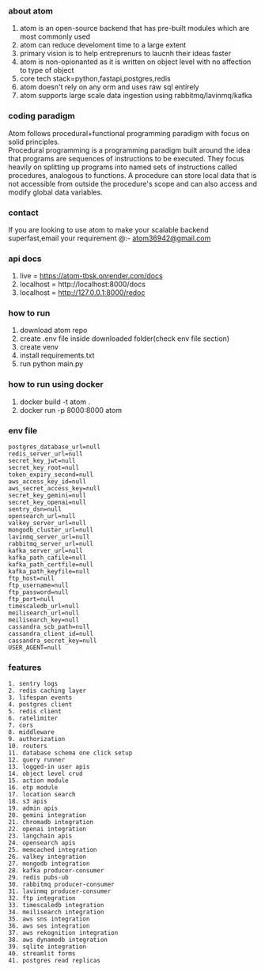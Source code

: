 ### about atom
1. atom is an open-source backend that has pre-built modules which are most commonly used
2. atom can reduce develoment time to a large extent
3. primary vision is to help entreprenurs to laucnh their ideas faster
4. atom is non-opionanted as it is written on object level with no affection to type of object
5. core tech stack=python,fastapi,postgres,redis
6. atom doesn't rely on any orm and uses raw sql entirely
7. atom supports large scale data ingestion using rabbitmq/lavinmq/kafka

### coding paradigm
Atom follows procedural+functional programming paradigm with focus on solid principles.  
Procedural programming is a programming paradigm built around the idea that programs are sequences of instructions to be executed.
They focus heavily on splitting up programs into named sets of instructions called procedures, analogous to functions.
A procedure can store local data that is not accessible from outside the procedure's scope and can also access and modify global data variables.

### contact
If you are looking to use atom to make your scalable backend superfast,email your requirement @:-
atom36942@gmail.com

### api docs
1. live = https://atom-tbsk.onrender.com/docs
2. localhost = http://localhost:8000/docs
3. localhost =  http://127.0.0.1:8000/redoc

### how to run
1. download atom repo
2. create .env file inside downloaded folder(check env file section)
3. create venv
4. install requirements.txt
5. run python main.py

### how to run using docker
1. docker build -t atom .
2. docker run -p 8000:8000 atom

### env file
```
postgres_database_url=null
redis_server_url=null
secret_key_jwt=null
secret_key_root=null
token_expiry_second=null
aws_access_key_id=null
aws_secret_access_key=null
secret_key_gemini=null
secret_key_openai=null
sentry_dsn=null
opensearch_url=null
valkey_server_url=null
mongodb_cluster_url=null
lavinmq_server_url=null
rabbitmq_server_url=null
kafka_server_url=null
kafka_path_cafile=null
kafka_path_certfile=null
kafka_path_keyfile=null
ftp_host=null
ftp_username=null
ftp_password=null
ftp_port=null
timescaledb_url=null
meilisearch_url=null
meilisearch_key=null
cassandra_scb_path=null
cassandra_client_id=null
cassandra_secret_key=null
USER_AGENT=null
```

### features
```
1. sentry logs
2. redis caching layer
3. lifespan events
4. postgres client
5. redis client
6. ratelimiter
7. cors
8. middleware
9. authorization
10. routers
11. database schema one click setup
12. query runner
13. logged-in user apis
14. object level crud
15. action module
16. otp module
17. location search
18. s3 apis
19. admin apis
20. gemini integration
21. chromadb integration
22. openai integration
23. langchain apis
24. opensearch apis
25. memcached integration
26. valkey integration
27. mongodb integration
28. kafka producer-consumer
29. redis pubs-ub
30. rabbitmq producer-consumer
31. lavinmq producer-consumer
32. ftp integration
33. timescaledb integration
34. meilisearch integration
35. aws sns integration
36. aws ses integration
37. aws rekognition integration
38. aws dynamodb integration
39. sqlite integration
40. streamlit forms
41. postgres read replicas
```
